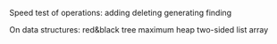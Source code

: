 Speed test of operations:
  adding
  deleting
  generating
  finding
  
On data structures:
  red&black tree
  maximum heap
  two-sided list
  array

